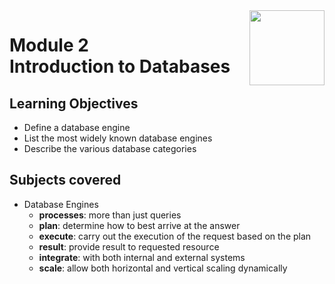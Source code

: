 <a href="../">
  <img src="/img/Oracle_SQL_logo.avif" width="120" align="right">
</a>

# Module 2 <br> Introduction to Databases

## Learning Objectives
- Define a database engine
- List the most widely known database engines
- Describe the various database categories

## Subjects covered
- Database Engines
  - **processes**: more than just queries
  - **plan**: determine how to best arrive at the answer
  - **execute**: carry out the execution of the request based on the plan
  - **result**: provide result to requested resource
  - **integrate**: with both internal and external systems 
  - **scale**: allow both horizontal and vertical scaling dynamically
